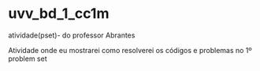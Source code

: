# uvv_bd_1_cc1m
atividade(pset)- do professor Abrantes

Atividade onde eu mostrarei como resolverei os códigos e problemas no 1º problem set
